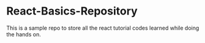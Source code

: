 # React-Basics-Repository
This is a sample repo to store all the react tutorial codes learned while doing the hands on.
